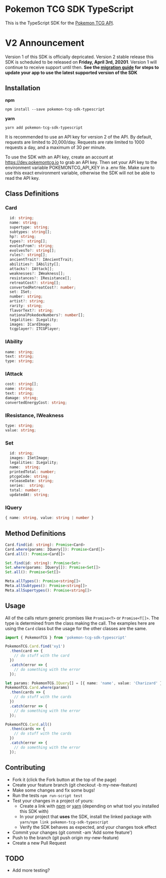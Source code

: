 # Pokemon TCG SDK TypeScript

This is the TypeScript SDK for the [Pokemon TCG API](https://pokemontcg.io).

# V2 Announcement
Version 1 of this SDK is officially depricated. Version 2 stable release this SDK is scheduled to be released on **Friday, April 3rd, 20201**. Version 1 will continue to receive support until then. **See the [migration guide](MIGRATING.md) for steps to update your app to use the latest supported version of the SDK**

## Installation

**npm**

    npm install --save pokemon-tcg-sdk-typescript

**yarn**

    yarn add pokemon-tcg-sdk-typescript

It is recommended to use an API key for version 2 of the API. By default, requests are limited to 20,000/day. Requests are rate limited to 1000 requests a day, and a maximum of 30 per minute.

To use the SDK with an API key, create an account at https://dev.pokemontcg.io to grab an API key. Then set your API key to the environment variable POKEMONTCG_API_KEY in a .env file. Make sure to use this exact environment variable, otherwise the SDK will not be able to read the API key.

## Class Definitions

### Card

```typescript
  id: string;
  name: string;
  supertype: string;
  subtypes: string[];
  hp?: string;
  types?: string[];
  evolesFrom?: string;
  evolvesTo?: string[];
  rules?: string[];
  ancientTrait?: IAncientTrait;
  abilities?: IAbility[];
  attacks?: IAttack[];
  weaknesses?: IWeakness[];
  resistances?: IResistance[];
  retreatCost?: string[];
  convertedRetreatCost?: number;
  set: ISet;
  number: string;
  artist?: string;
  rarity: string;
  flavorText?: string;
  nationalPokedexNumbers?: number[];
  legalities: ILegality;
  images: ICardImage;
  tcgplayer?: ITCGPlayer;
```

### IAbility

```typescript
name: string;
text: string;
type: string;
```

### IAttack

```typescript
cost: string[];
name: string;
text: string;
damage: string;
convertedEnergyCost: string;
```

### IResistance, IWeakness

```typescript
type: string;
value: string;
```

### Set

```typescript
  id: string;
  images: ISetImage;
  legalities: ILegality;
  name:  string;
  printedTotal: number;
  ptcgoCode: string;
  releaseDate: string;
  series:  string;
  total: number;
  updatedAt: string;
```

### IQuery

```typescript
{ name: string, value: string | number }
```

## Method Definitions

```typescript
Card.find(id: string): Promise<Card>
Card.where(params: IQuery[]): Promise<Card[]>
Card.all(): Promise<Card[]>

Set.find(id: string): Promise<Set>
Set.where(params: IQuery[]): Promise<Set[]>
Set.all(): Promise<Set[]>

Meta.allTypes(): Promise<string[]>
Meta.allSubtypes(): Promise<string[]>
Meta.allSupertypes(): Promise<string[]>
```

## Usage

All of the calls return generic promises like `Promise<T>` or `Promise<T[]>`. The type is determined from the class making the call. The examples here are using the `Card` class but the usage for the other classes are the same.

```typescript
import { PokemonTCG } from 'pokemon-tcg-sdk-typescript'

PokemonTCG.Card.find('xy1')
  .then(card => {
    // do stuff with the card
  })
  .catch(error => {
    // do something with the error
  });

let params: PokemonTCG.IQuery[] = [{ name: 'name', value: 'Charizard' }];
PokemonTCG.Card.where(params)
  .then(cards => {
    // do stuff with the cards
  })
  .catch(error => {
    // do something with the error
  });

PokemonTCG.Card.all()
  .then(cards => {
    // do stuff with the cards
  })
  .catch(error => {
    // do something with the error
  });
```

## Contributing
 * Fork it (click the Fork button at the top of the page)
 * Create your feature branch (git checkout -b my-new-feature)
 * Make some changes and fix some bugs!
 * Run the tests `npm run-script test`
 * Test your changes in a project of yours:
   * Create a link with [npm](https://docs.npmjs.com/cli/link.html) or [yarn](https://yarnpkg.com/lang/en/docs/cli/link/) (depending on what tool you installed this SDK with)
   * In your project that **uses** the SDK, install the linked package with `yarn/npm link pokemon-tcg-sdk-typescript`
   * Verify the SDK behaves as expected, and your changes took effect
 * Commit your changes (git commit -am 'Add some feature')
 * Push to the branch (git push origin my-new-feature)
 * Create a new Pull Request

## TODO
* Add more testing?
